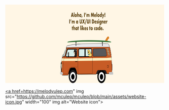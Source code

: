 <img src="https://github.com/mculep/mculep/blob/main/assets/github-banner.jpg" width="900" height="250" alt="Header picture" />

<a href="https://www.linkedin.com/in/melodyulep/" img src="https://github.com/mculep/mculep/blob/main/assets/linkedin-icon.jpg" width="100" img alt="Linkedin icon">

<a href="mailto:mculep@gmail.com" img src="https://github.com/mculep/mculep/blob/main/assets/email-icon.jpg" width="100" img alt="Email icon">

<a href=https://melodyulep.com" img src="https://github.com/mculep/mculep/blob/main/assets/website-icon.jpg" width="100" img alt="Website icon">

<!--
**mculep/mculep** is a ✨ _special_ ✨ repository because its `README.md` (this file) appears on your GitHub profile.

Here are some ideas to get you started:

-   🔭 I’m currently working on ...
-   🌱 I’m currently learning ...
-   👯 I’m looking to collaborate on ...
-   🤔 I’m looking for help with ...
-   💬 Ask me about ...
-   📫 How to reach me: ...
-   😄 Pronouns: ...
-   ⚡ Fun fact: ...
    -->

